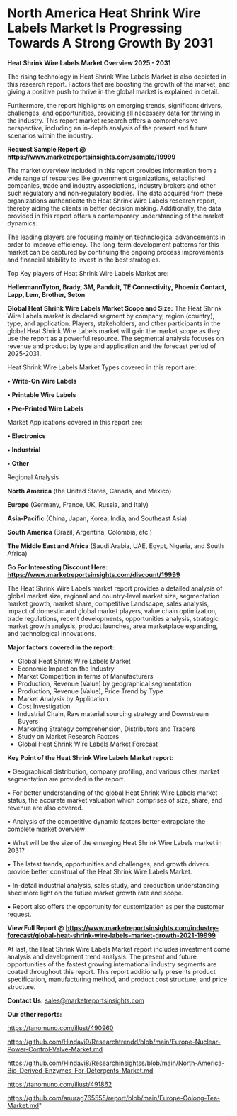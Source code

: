# North America Heat Shrink Wire Labels Market Is Progressing Towards A Strong Growth By 2031

<Strong> Heat Shrink Wire Labels Market Overview 2025 - 2031</strong>

The rising technology in Heat Shrink Wire Labels Market is also depicted in this research report. Factors that are boosting the growth of the market, and giving a positive push to thrive in the global market is explained in detail.

Furthermore, the report highlights on emerging trends, significant drivers, challenges, and opportunities, providing all necessary data for thriving in the industry. This report market research offers a comprehensive perspective, including an in-depth analysis of the present and future scenarios within the industry.

<strong>Request Sample Report @ <a href=https://www.marketreportsinsights.com/sample/19999>https://www.marketreportsinsights.com/sample/19999</a></strong>

The market overview included in this report provides information from a wide range of resources like government organizations, established companies, trade and industry associations, industry brokers and other such regulatory and non-regulatory bodies. The data acquired from these organizations authenticate the Heat Shrink Wire Labels research report, thereby aiding the clients in better decision making. Additionally, the data provided in this report offers a contemporary understanding of the market dynamics.

The leading players are focusing mainly on technological advancements in order to improve efficiency. The long-term development patterns for this market can be captured by continuing the ongoing process improvements and financial stability to invest in the best strategies.

Top Key players of Heat Shrink Wire Labels Market are:

<strong>HellermannTyton, Brady, 3M, Panduit, TE Connectivity, Phoenix Contact, Lapp, Lem, Brother, Seton</strong>

<strong><b>Global Heat Shrink Wire Labels Market Scope and Size:</b></strong>
The Heat Shrink Wire Labels market is declared segment by company, region (country), type, and application. Players, stakeholders, and other participants in the global Heat Shrink Wire Labels market will gain the market scope as they use the report as a powerful resource. The segmental analysis focuses on revenue and product by type and application and the forecast period of 2025-2031.

Heat Shrink Wire Labels Market Types covered in this report are:

<strong>• Write-On Wire Labels

• Printable Wire Labels

• Pre-Printed Wire Labels</strong>

Market Applications covered in this report are:

<strong>• Electronics

• Industrial

• Other</strong> 

Regional Analysis

<strong>North America</strong> (the United States, Canada, and Mexico)

<strong>Europe</strong> (Germany, France, UK, Russia, and Italy)

<strong>Asia-Pacific</strong> (China, Japan, Korea, India, and Southeast Asia)

<strong>South America</strong> (Brazil, Argentina, Colombia, etc.)

<strong>The Middle East and Africa</strong> (Saudi Arabia, UAE, Egypt, Nigeria, and South Africa)

<strong>Go For Interesting Discount Here: <a href=https://www.marketreportsinsights.com/discount/19999>https://www.marketreportsinsights.com/discount/19999</a></strong>

The Heat Shrink Wire Labels market report provides a detailed analysis of global market size, regional and country-level market size, segmentation market growth, market share, competitive Landscape, sales analysis, impact of domestic and global market players, value chain optimization, trade regulations, recent developments, opportunities analysis, strategic market growth analysis, product launches, area marketplace expanding, and technological innovations.

<strong><b>Major factors covered in the report:</b></strong>
<ul>
  <li>Global Heat Shrink Wire Labels Market </li>
  <li>Economic Impact on the Industry</li>
  <li>Market Competition in terms of Manufacturers</li>
  <li>Production, Revenue (Value) by geographical segmentation</li>
  <li>Production, Revenue (Value), Price Trend by Type</li>
  <li>Market Analysis by Application</li>
  <li>Cost Investigation</li>
  <li>Industrial Chain, Raw material sourcing strategy and Downstream Buyers</li>
  <li>Marketing Strategy comprehension, Distributors and Traders</li>
  <li>Study on Market Research Factors</li>
  <li>Global Heat Shrink Wire Labels Market Forecast</li>
</ul>

<strong><b>Key Point of the Heat Shrink Wire Labels Market report:</b></strong>

• Geographical distribution, company profiling, and various other market segmentation are provided in the report.

• For better understanding of the global Heat Shrink Wire Labels market status, the accurate market valuation which comprises of size, share, and revenue are also covered.

• Analysis of the competitive dynamic factors better extrapolate the complete market overview

• What will be the size of the emerging Heat Shrink Wire Labels market in 2031?

• The latest trends, opportunities and challenges, and growth drivers provide better construal of the Heat Shrink Wire Labels Market.

• In-detail industrial analysis, sales study, and production understanding shed more light on the future market growth rate and scope.

• Report also offers the opportunity for customization as per the customer request.

<strong><b>View Full Report @ <a href=https://www.marketreportsinsights.com/industry-forecast/global-heat-shrink-wire-labels-market-growth-2021-19999>https://www.marketreportsinsights.com/industry-forecast/global-heat-shrink-wire-labels-market-growth-2021-19999</a></b></strong>


At last, the Heat Shrink Wire Labels Market report includes investment come analysis and development trend analysis. The present and future opportunities of the fastest growing international industry segments are coated throughout this report. This report additionally presents product specification, manufacturing method, and product cost structure, and price structure.

<strong>Contact Us:</strong>
sales@marketreportsinsights.com

<strong>Our other reports:</strong>

<a href=https://tanomuno.com/illust/490960>https://tanomuno.com/illust/490960</a>

<a href=https://github.com/Hindavi9/Researchtrendd/blob/main/Europe-Nuclear-Power-Control-Valve-Market.md>https://github.com/Hindavi9/Researchtrendd/blob/main/Europe-Nuclear-Power-Control-Valve-Market.md</a>

<a href=https://github.com/Hindavi8/Researchinsightss/blob/main/North-America-Bio-Derived-Enzymes-For-Detergents-Market.md>https://github.com/Hindavi8/Researchinsightss/blob/main/North-America-Bio-Derived-Enzymes-For-Detergents-Market.md</a>

<a href=https://tanomuno.com/illust/491862>https://tanomuno.com/illust/491862</a>

<a href=https://github.com/anurag765555/report/blob/main/Europe-Oolong-Tea-Market.md>https://github.com/anurag765555/report/blob/main/Europe-Oolong-Tea-Market.md</a>"

